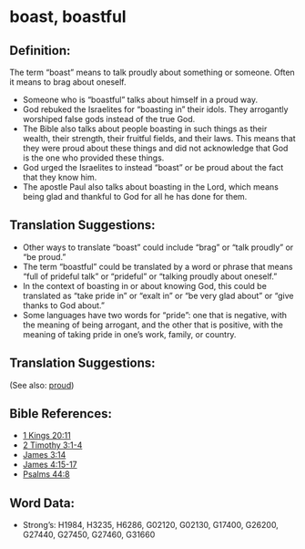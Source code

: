 # boast, boastful

## Definition:

The term “boast” means to talk proudly about something or someone. Often it means to brag about oneself.

* Someone who is “boastful” talks about himself in a proud way.
* God rebuked the Israelites for “boasting in” their idols. They arrogantly worshiped false gods instead of the true God.
* The Bible also talks about people boasting in such things as their wealth, their strength, their fruitful fields, and their laws. This means that they were proud about these things and did not acknowledge that God is the one who provided these things.
* God urged the Israelites to instead “boast” or be proud about the fact that they know him.
* The apostle Paul also talks about boasting in the Lord, which means being glad and thankful to God for all he has done for them.

## Translation Suggestions:

* Other ways to translate “boast” could include “brag” or “talk proudly” or “be proud.”
* The term “boastful” could be translated by a word or phrase that means “full of prideful talk” or “prideful” or “talking proudly about oneself.”
* In the context of boasting in or about knowing God, this could be translated as “take pride in” or “exalt in” or “be very glad about” or “give thanks to God about.”
* Some languages have two words for “pride”: one that is negative, with the meaning of being arrogant, and the other that is positive, with the meaning of taking pride in one’s work, family, or country.

## Translation Suggestions:

(See also: [proud](../other/proud.md))

## Bible References:

* [1 Kings 20:11](rc://en/tn/help/1ki/20/11)
* [2 Timothy 3:1-4](rc://en/tn/help/2ti/03/01)
* [James 3:14](rc://en/tn/help/jas/03/14)
* [James 4:15-17](rc://en/tn/help/jas/04/15)
* [Psalms 44:8](rc://en/tn/help/psa/044/08)

## Word Data:

* Strong’s: H1984, H3235, H6286, G02120, G02130, G17400, G26200, G27440, G27450, G27460, G31660
